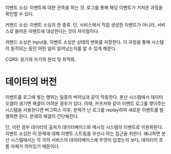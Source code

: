 이벤트 소싱: 이벤트에 대한 관측을 하는 것. 로그를 통해 해당 이벤트가 거처온 과정을 확인할 수 있다. 

커멘드 소싱: 이벤트 소싱의 한 종류. 단, 서비스에서 직접 생성한 이벤트가 아니라, 서비스로 들어온 이벤트에 대상한다는 것이 차이점이다.

커멘드 소싱은 input을, 이벤트 소싱은 상태의 변화를 저장한다.
이 과정을 통해 시스템이 동작되는 동안 어떤 일이 일어났는지를 알 수 있게 해준다.

CQRS: 읽기와 쓰기의 분리 및 최적화.

데이터의 버전
=
이벤트를 로그에 쌓는 행위는 일종의 버저닝과 같이 작동한다.
분산 시스템에서 데이터 오염이 생기면 해결이 어려운 경우가 있다. 
이때, 카프카와 같이 이벤트 로그를 쌓이주는 시스템을 사용한다면 버그픽스 이후, 문제가 난 로그를 replay하여 새로운 이벤트를 발행하면 된다. 문제의 해결이 간단해진다.

단, 이런 경우 데이터의 출처가 데이터베이스와 메시징 시스템의 이벤트로 이원화된다. 이벤트 소싱은 이 문제에 대해 이벤트 스트림을 우선시 하는 접근을 취한다. 왜냐하면 분산 시스템에서는 각 각의 서비스의 데이터베이스에 무엇이 담겼는지 보다, 데이터의 흐름 자체가 의미있기 때문이다.


